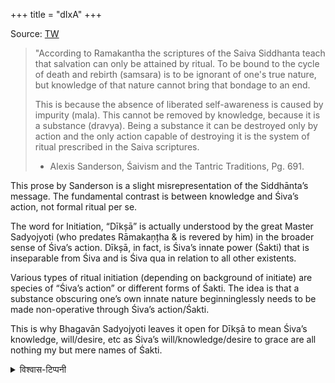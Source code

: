 +++
title = "dIxA"
+++

Source: [TW](https://x.com/GhorAngirasa/status/1881664135609610260)

> "According to Ramakantha the scriptures of the Saiva Siddhanta teach that salvation can only be attained by ritual. To be bound to the cycle of death and rebirth (samsara) is to be ignorant of one's true nature, but knowledge of that nature cannot bring that bondage to an end. 
> 
> This is because the absence of liberated self-awareness is caused by impurity (mala). This cannot be removed by knowledge, because it is a substance (dravya). Being a substance it can be destroyed only by action and the only action capable of destroying it is the system of ritual prescribed in the Saiva scriptures.
> 
> - Alexis Sanderson, Śaivism and the Tantric Traditions, Pg. 691.

This prose by Sanderson is a slight misrepresentation of the Siddhānta’s message. The fundamental contrast is between knowledge and Śiva’s action, not formal ritual per se. 

The word for Initiation, “Dīkșā” is actually understood by the great Master Sadyojyoti (who predates Rāmakaņțha & is revered by him) in the broader sense of Śiva’s action. Dīkșā, in fact, is Śiva’s innate power (Śakti) that is inseparable from Śiva and is Śiva qua in relation to all other existents. 

Various types of ritual initiation (depending on background of initiate) are species of “Śiva’s action” or different forms of Śakti. The idea is that a substance obscuring one’s own innate nature beginninglessly needs to be made non-operative through Śiva’s action/Śakti.

This is why Bhagavān Sadyojyoti leaves it open for Dīkșā to mean Śiva’s knowledge, will/desire, etc as Śiva’s will/knowledge/desire to grace are all nothing my but mere names of Śakti.

<details><summary>विश्वास-टिप्पनी</summary>

And yet, dIxA requires positive action from the to-be-dIxita, right?
</details>
